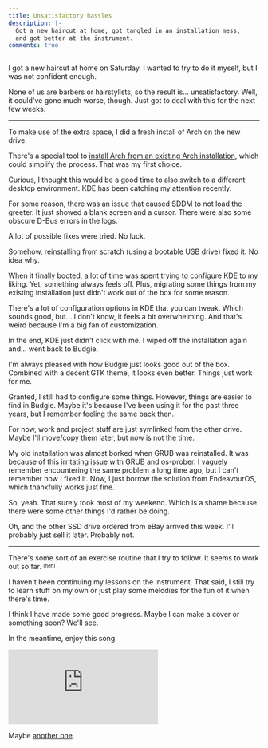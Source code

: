 ```yaml
---
title: Unsatisfactory hassles
description: |-
  Got a new haircut at home, got tangled in an installation mess,
  and got better at the instrument.
comments: true
---
```


I got a new haircut at home on Saturday. I wanted to try to do it myself, but
I was not confident enough.

None of us are barbers or hairstylists, so the result is... unsatisfactory.
Well, it could've gone much worse, though. Just got to deal with this for the
next few weeks.

---

To make use of the extra space, I did a fresh install of Arch on the new drive.

There's a special tool to
[install Arch from an existing Arch installation][arch-existing], which could
simplify the process. That was my first choice.

Curious, I thought this would be a good time to also switch to a different
desktop environment. KDE has been catching my attention recently.

For some reason, there was an issue that caused SDDM to not load the greeter.
It just showed a blank screen and a cursor. There were also some obscure
D-Bus errors in the logs.

A lot of possible fixes were tried. No luck.

Somehow, reinstalling from scratch (using a bootable USB drive) fixed it. No
idea why.

When it finally booted, a lot of time was spent trying to configure KDE to my
liking. Yet, something always feels off. Plus, migrating some things from my
existing installation just didn't work out of the box for some reason.

There's a lot of configuration options in KDE that you can tweak. Which sounds
good, but... I don't know, it feels a bit overwhelming. And that's weird
because I'm a big fan of customization.

In the end, KDE just didn't click with me. I wiped off the installation again
and... went back to Budgie.

I'm always pleased with how Budgie just looks good out of the box. Combined
with a decent GTK theme, it looks even better. Things just work for me.

Granted, I still had to configure some things. However, things are easier to
find in Budgie. Maybe it's because I've been using it for the past three years,
but I remember feeling the same back then.

For now, work and project stuff are just symlinked from the other drive. Maybe
I'll move/copy them later, but now is not the time.

My old installation was almost borked when GRUB was reinstalled. It was because
of [this irritating issue][grub-issue] with GRUB and os-prober. I vaguely
remember encountering the same problem a long time ago, but I can't remember
how I fixed it. Now, I just borrow the solution from EndeavourOS, which
thankfully works just fine.

So, yeah. That surely took most of my weekend. Which is a shame because there
were some other things I'd rather be doing.

Oh, and the other SSD drive ordered from eBay arrived this week. I'll probably
just sell it later. Probably not.

---

There's some sort of an exercise routine that I try to follow. It seems to work
out so far. <sup><sub>(heh)</sub></sup>

I haven't been continuing my lessons on the instrument. That said, I still try
to learn stuff on my own or just play some melodies for the fun of it when
there's time.

I think I have made some good progress. Maybe I can make a cover or something
soon? We'll see.

In the meantime, enjoy this song.

<div style={{
    position: "relative",
    paddingTop: "56.25%",
    marginBottom: "4rem",
  }}>
  <iframe src="https://www.youtube.com/embed/c8ENvIxKneE" title="YouTube" frameborder="0" allow="accelerometer; autoplay; clipboard-write; encrypted-media; gyroscope; picture-in-picture" allowfullscreen style={{
      position: "absolute",
      top: 0,
      left: 0,
      width: "100%",
      height: "100%",
    }}></iframe>
</div>

Maybe [another one][sunternoon].

[arch-existing]: https://wiki.archlinux.org/title/Install_Arch_Linux_from_existing_Linux#From_a_host_running_Arch_Linux
[grub-issue]: https://discovery.endeavouros.com/installation/grub-how-to-fix-booting-of-other-arch-based-systems/2021/03/
[sunternoon]: https://www.youtube.com/watch?v=ZqKYJ9EMx5g

